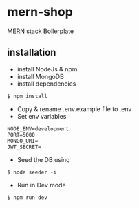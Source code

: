 # mern-shop
<p>
MERN stack Boilerplate
</p>

## installation
- install NodeJs & npm
- install MongoDB
- install dependencies 
```
$ npm install
```
- Copy & rename .env.example file to .env
- Set env variables

```env
NODE_ENV=development
PORT=5000
MONGO_URI=
JWT_SECRET=
```
- Seed the DB using
```
$ node seeder -i
```
- Run in Dev mode
```
$ npm run dev
```

